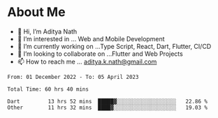 # About Me

- 👋 Hi, I’m Aditya Nath
- 👀 I’m interested in ... Web and Mobile Development
- 🌱 I’m currently working on ...Type Script, React, Dart, Flutter, CI/CD
- 💞️ I’m looking to collaborate on ...Flutter and Web Projects
- 📫 How to reach me ... aditya.k.nath@gmail.com

<!--START_SECTION:waka-->

```text
From: 01 December 2022 - To: 05 April 2023

Total Time: 60 hrs 40 mins

Dart         13 hrs 52 mins  █████▓░░░░░░░░░░░░░░░░░░░   22.86 %
Other        11 hrs 32 mins  ████▓░░░░░░░░░░░░░░░░░░░░   19.03 %
```

<!--END_SECTION:waka-->

<!---
kronosking007/kronosking007 is a ✨ special ✨ repository because its `README.md` (this file) appears on your GitHub profile.
You can click the Preview link to take a look at your changes.
--->
